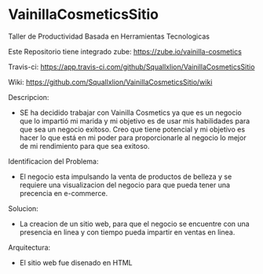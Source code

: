 # VainillaCosmeticsSitio
 
Taller de Productividad Basada en Herramientas Tecnologicas

Este Repositorio tiene integrado zube: https://zube.io/vainilla-cosmetics

Travis-ci: https://app.travis-ci.com/github/Squallxlion/VainillaCosmeticsSitio

Wiki: https://github.com/Squallxlion/VainillaCosmeticsSitio/wiki

Descripcion:

-  SE ha decidido trabajar con Vainilla Cosmetics ya que es un negocio que lo impartió mi marida y mi objetivo es de usar mis habilidades para que sea un negocio exitoso.  Creo   que tiene potencial y mi objetivo es hacer lo que está en mi poder para proporcionarle al negocio lo mejor de mi rendimiento para que sea exitoso.

Identificacion del Problema:

- El negocio esta impulsando la venta de productos de belleza y se requiere una visualizacion del negocio para que pueda tener una precencia en e-commerce. 

Solucion:

- La creacion de un sitio web, para que el negocio se encuentre con una presencia en linea y con tiempo pueda impartir en ventas en linea. 

Arquitectura:

- El sitio web fue disenado en HTML

